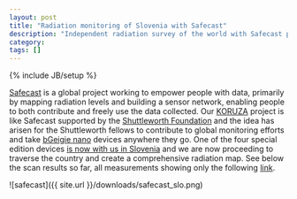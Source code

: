 ```yaml
---
layout: post
title: "Radiation monitoring of Slovenia with Safecast"
description: "Independent radiation survey of the world with Safecast project"
category: 
tags: []
---
```

{% include JB/setup %}

[Safecast](http://safecast.org) is a global project working to empower people with data, primarily by mapping radiation levels and building a sensor network, enabling people to both contribute and freely use the data collected. Our [KORUZA](http://koruza.net) project is like Safecast supported by the [Shuttleworth Foundation](http://www.shuttleworthfoundation.org) and the idea has arisen for the Shuttleworth fellows to contribute to global monitoring efforts and take [bGeigie nano](http://blog.safecast.org/bgeigie-nano/) devices anywhere they go. One of the four special edition devices [is now with us in Slovenia](http://blog.safecast.org/2015/06/safecast-x-shuttleworth/) and we are now proceeding to traverse the country and create a comprehensive radiation map. See below the scan results so far, all measurements showing only the following [link](http://safecast.org/tilemap/?y=46.171&x=15.024&z=9).

![safecast]({{ site.url }}/downloads/safecast_slo.png)

 
 



